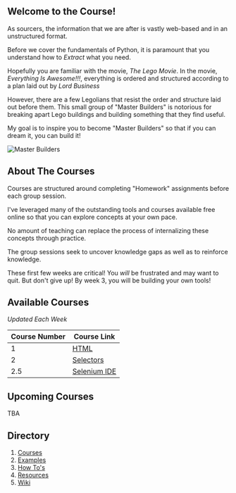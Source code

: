 ## Welcome to the Course!
As sourcers, the information that we are after is vastly web-based and in an unstructured format.

Before we cover the fundamentals of Python, it is paramount that you understand how to *Extract* what you need.

Hopefully you are familiar with the movie, *The Lego Movie*. In the movie, *Everything Is Awesome!!!*, everything is 
ordered and structured according to a plan laid out by *Lord Business*

However, there are a few Legolians that resist the order and structure laid out before them. This small group of 
"Master Builders" is notorious for breaking apart Lego buildings and building something that they find useful.

My goal is to inspire you to become "Master Builders" so that if you can dream it, you can build it!

![Master Builders](https://peopledotcom.files.wordpress.com/2016/08/lego-movie-600.jpg)

## About The Courses
Courses are structured around completing "Homework" assignments before each group session. 

I've leveraged many of the outstanding tools and courses available free online so that you can explore concepts at your own pace.

No amount of teaching can replace the process of internalizing these concepts through practice.

The group sessions seek to uncover knowledge gaps as well as to reinforce knowledge.

These first few weeks are critical! You *will* be frustrated and may want to quit. But don't give up! By week 3, you will 
be building your own tools! 

## Available Courses
*Updated Each Week*

Course Number | Course Link
--- | ---
 1 |[HTML](https://github.com/estasney/Master_Builders/blob/master/Courses/Lesson%201%20-%20HTML.md)
2 | [Selectors](https://github.com/estasney/Master_Builders/blob/master/Courses/Lesson%202%20-%20Selectors.md)
2.5| [Selenium IDE](https://github.com/estasney/Master_Builders/blob/master/Courses/Lesson%202.5%20-%20Selenium%20IDE.md)

## Upcoming Courses
TBA
## Directory

1. [Courses](https://github.com/estasney/Master_Builders/tree/master/Courses)
2. [Examples](https://github.com/estasney/Master_Builders/tree/master/Examples)
3. [How To's](https://github.com/estasney/Master_Builders/tree/master/How%20To)
4. [Resources](https://github.com/estasney/Master_Builders/tree/master/Resources)
5. [Wiki](https://github.com/estasney/Master_Builders/wiki)


